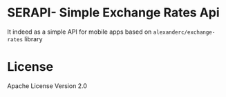 SERAPI- Simple Exchange Rates Api
=================================

It indeed as a simple API for mobile apps based on `alexanderc/exchange-rates` library

License
=======

Apache License Version 2.0